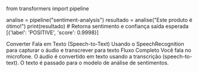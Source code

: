 from transformers import pipeline

analise = pipeline("sentiment-analysis")
resultado = analise("Este produto é ótimo!")
print(resultado)  # Retorna sentimento e confiança
saida esperada
[{'label': 'POSITIVE', 'score': 0.9998}]

 Converter Fala em Texto (Speech-to-Text)
Usando o SpeechRecognition para capturar o áudio e transcrever para texto
Fluxo Completo
Você fala no microfone.
O áudio é convertido em texto usando a transcrição (speech-to-text).
O texto é passado para o modelo de análise de sentimentos.
